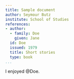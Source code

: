 ```yaml
---
title: Sample document
author: Seymour Butz
institute: School of Studies
references:
- author:
  - family: Doe
    given: Jane
  id: Doe
  issued: 1979
  title: Short stories
  type: book
...
```


I enjoyed @Doe.
